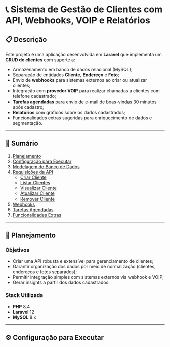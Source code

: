 # 📞 Sistema de Gestão de Clientes com API, Webhooks, VOIP e Relatórios

## 📋 Descrição
Este projeto é uma aplicação desenvolvida em **Laravel** que implementa um **CRUD de clientes** com suporte a:
- Armazenamento em banco de dados relacional (MySQL);
- Separação de entidades **Cliente**, **Endereço** e **Foto**;
- Envio de **webhooks** para sistemas externos ao criar ou atualizar clientes;
- Integração com **provedor VOIP** para realizar chamadas a clientes com telefone cadastrado;
- **Tarefas agendadas** para envio de e-mail de boas-vindas 30 minutos após cadastro;
- **Relatórios** com gráficos sobre os dados cadastrados;
- Funcionalidades extras sugeridas para enriquecimento de dados e segmentação.

---

## 📑 Sumário
1. [Planejamento](#-planejamento)
2. [Configuração para Executar](#-configuração-para-executar)
3. [Modelagem do Banco de Dados](#-modelagem-do-banco-de-dados)
4. [Requisições da API](#-requisições-da-api)
    - [Criar Cliente](#criar-cliente)
    - [Listar Clientes](#listar-clientes)
    - [Visualizar Cliente](#visualizar-cliente)
    - [Atualizar Cliente](#atualizar-cliente)
    - [Remover Cliente](#remover-cliente)
5. [Webhooks](#-webhooks)
6. [Tarefas Agendadas](#-tarefas-agendadas)
7. [Funcionalidades Extras](#-funcionalidades-extras)

---

## 📌 Planejamento

### Objetivos
- Criar uma API robusta e extensível para gerenciamento de clientes;
- Garantir organização dos dados por meio de normalização (clientes, endereços e fotos separados);
- Permitir integração simples com sistemas externos via webhook e VOIP;
- Gerar insights a partir dos dados cadastrados.

### Stack Utilizada
- **PHP** 8.4
- **Laravel** 12
- **MySQL** 8.x

---

## ⚙ Configuração para Executar
